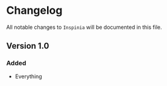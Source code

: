 # Changelog

All notable changes to `Inspinia` will be documented in this file.

## Version 1.0

### Added
- Everything
